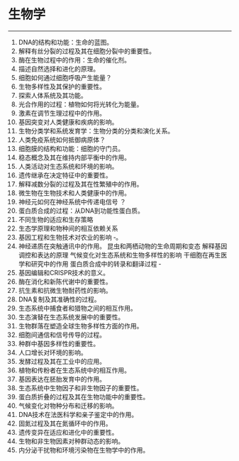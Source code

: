 # 生物学

---

1. DNA的结构和功能：生命的蓝图。
2. 解释有丝分裂的过程及其在细胞分裂中的重要性。
3. 酶在生物过程中的作用：生命的催化剂。
4. 描述自然选择和进化的原理。
5. 细胞如何通过细胞呼吸产生能量？
6. 生物多样性及其保护的重要性。
7. 探索人体系统及其功能。
8. 光合作用的过程：植物如何将光转化为能量。
9. 激素在调节生理过程中的作用。
10. 基因突变对人类健康和疾病的影响。
11. 生物分类学和系统发育学：生物分类的分类和演化关系。
12. 人类免疫系统如何抵御病原体？
13. 细胞膜的结构和功能：细胞的守门员。
14. 稳态概念及其在维持内部平衡中的作用。
15. 人类活动对生态系统和环境的影响。
16. 遗传继承在决定特征中的重要性。
17. 解释减数分裂的过程及其在性繁殖中的作用。 
18. 微生物在生物技术和人类健康中的作用。
19. 神经元如何在神经系统中传递电信号 ？
20. 蛋白质合成的过程：从DNA到功能性蛋白质。
21. 不同生物的适应和生存策略
22. 生态学原理和物种间的相互依赖关系
23. 基因工程和生物技术对农业的影响 ‐。
24. 神经递质在突触通讯中的作用。 
    昆虫和两栖动物的生命周期和变态
    解释基因调控和表达的原理
    气候变化对生态系统和生物多样性的影响
    干细胞在再生医学和研究中的作用
    蛋白质合成中的转录和翻译过程 ‐
30. 基因编辑和CRISPR技术的意义。
31. 酶在消化和新陈代谢中的重要性。
32. 抗生素和抗微生物耐药性的影响。
33. DNA复制及其准确性的过程。
34. 生态系统中捕食者和猎物之间的相互作用。
35. 生态演替在生态系统发展中的重要性。
36. 生物群落在塑造全球生物多样性方面的作用。
37. 细胞间通信和信号传导的过程。
38. 种群中基因多样性的重要性。
39. 人口增长对环境的影响。
40. 发酵过程及其在工业中的应用。
41. 植物和传粉者在生态系统中的相互作用。
42. 基因表达在胚胎发育中的作用。
43. 生态系统中生物因子和非生物因子的重要性。
44. 蛋白质折叠的过程及其在生物功能中的重要性。
45. 气候变化对物种分布和迁移的影响。
46. DNA技术在法医科学和亲子鉴定中的作用。
47. 固氮过程及其在氮循环中的作用。
48. 遗传变异在适应和进化中的重要性。
49. 生物和非生物因素对种群动态的影响。
50. 内分泌干扰物和环境污染物在生物学中的作用。
